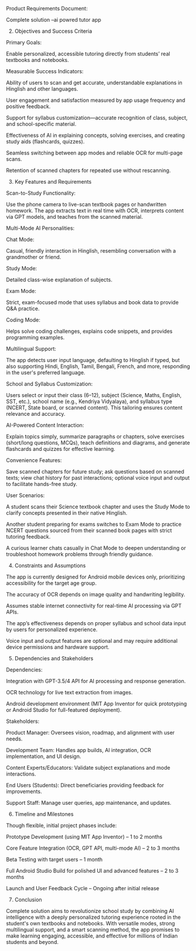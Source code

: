 Product Requirements Document:  

Complete solution –ai powred tutor app 

2. Objectives and Success Criteria 

Primary Goals: 

Enable personalized, accessible tutoring directly from students’ real textbooks and notebooks. 

Measurable Success Indicators: 

Ability of users to scan and get accurate, understandable explanations in Hinglish and other languages. 

User engagement and satisfaction measured by app usage frequency and positive feedback. 

Support for syllabus customization—accurate recognition of class, subject, and school-specific material. 

Effectiveness of AI in explaining concepts, solving exercises, and creating study aids (flashcards, quizzes). 

Seamless switching between app modes and reliable OCR for multi-page scans. 

Retention of scanned chapters for repeated use without rescanning. 

3. Key Features and Requirements 

Scan-to-Study Functionality: 

Use the phone camera to live-scan textbook pages or handwritten homework. The app extracts text in real time with OCR, interprets content via GPT models, and teaches from the scanned material. 

Multi-Mode AI Personalities: 

Chat Mode: 

Casual, friendly interaction in Hinglish, resembling conversation with a grandmother or friend. 

Study Mode: 

Detailed class-wise explanation of subjects. 

Exam Mode: 

Strict, exam-focused mode that uses syllabus and book data to provide Q&A practice. 

Coding Mode: 

Helps solve coding challenges, explains code snippets, and provides programming examples. 

Multilingual Support: 

The app detects user input language, defaulting to Hinglish if typed, but also supporting Hindi, English, Tamil, Bengali, French, and more, responding in the user's preferred language. 

School and Syllabus Customization: 

Users select or input their class (6–12), subject (Science, Maths, English, SST, etc.), school name (e.g., Kendriya Vidyalaya), and syllabus type (NCERT, State board, or scanned content). This tailoring ensures content relevance and accuracy. 

AI-Powered Content Interaction: 

Explain topics simply, summarize paragraphs or chapters, solve exercises (short/long questions, MCQs), teach definitions and diagrams, and generate flashcards and quizzes for effective learning. 

Convenience Features: 

Save scanned chapters for future study; ask questions based on scanned texts; view chat history for past interactions; optional voice input and output to facilitate hands-free study. 

User Scenarios: 

A student scans their Science textbook chapter and uses the Study Mode to clarify concepts presented in their native Hinglish. 

Another student preparing for exams switches to Exam Mode to practice NCERT questions sourced from their scanned book pages with strict tutoring feedback. 

A curious learner chats casually in Chat Mode to deepen understanding or troubleshoot homework problems through friendly guidance. 

4. Constraints and Assumptions 

The app is currently designed for Android mobile devices only, prioritizing accessibility for the target age group. 

The accuracy of OCR depends on image quality and handwriting legibility. 

Assumes stable internet connectivity for real-time AI processing via GPT APIs. 

The app’s effectiveness depends on proper syllabus and school data input by users for personalized experience. 

Voice input and output features are optional and may require additional device permissions and hardware support. 

5. Dependencies and Stakeholders 

Dependencies: 

Integration with GPT-3.5/4 API for AI processing and response generation. 

OCR technology for live text extraction from images. 

Android development environment (MIT App Inventor for quick prototyping or Android Studio for full-featured deployment). 

Stakeholders: 

Product Manager: Oversees vision, roadmap, and alignment with user needs. 

Development Team: Handles app builds, AI integration, OCR implementation, and UI design. 

Content Experts/Educators: Validate subject explanations and mode interactions. 

End Users (Students): Direct beneficiaries providing feedback for improvements. 

Support Staff: Manage user queries, app maintenance, and updates. 

6. Timeline and Milestones 

Though flexible, initial project phases include: 

Prototype Development (using MIT App Inventor) – 1 to 2 months 

Core Feature Integration (OCR, GPT API, multi-mode AI) – 2 to 3 months 

Beta Testing with target users – 1 month 

Full Android Studio Build for polished UI and advanced features – 2 to 3 months 

Launch and User Feedback Cycle – Ongoing after initial release 

7. Conclusion 

Complete solution aims to revolutionize school study by combining AI intelligence with a deeply personalized tutoring experience rooted in the student's own textbooks and notebooks. With versatile modes, strong multilingual support, and a smart scanning method, the app promises to make learning engaging, accessible, and effective for millions of Indian students and beyond. 

 
